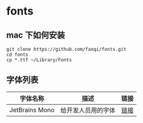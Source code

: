 # fonts

## mac 下如何安装

```
git clone https://github.com/fanqi/fonts.git
cd fonts
cp *.ttf ~/Library/Fonts
```

## 字体列表
| 字体名称 | 描述 | 链接 |
| ---- | ---- | ---- |
| JetBrains Mono | 给开发人员用的字体 | [链接](https://www.jetbrains.com/zh-cn/lp/mono/) |